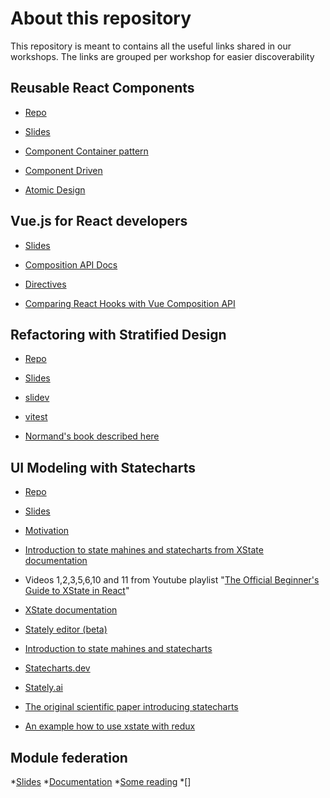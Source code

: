 # About this repository

This repository is meant to contains all the useful links shared in our workshops.
The links are grouped per workshop for easier discoverability

## Reusable React Components

* [Repo](https://github.com/KnowitJSTSGuild/reusable-react-components)

* [Slides](https://github.com/KnowitJSTSGuild/reusable-react-components/blob/develop/Reusable_react_components_cleanup.pptx)

* [Component Container pattern](https://reactpatterns.com/#container-component)

* [Component Driven](https://www.componentdriven.org/)

* [Atomic Design](https://bradfrost.com/blog/post/atomic-web-design/)

## Vue.js for React developers

* [Slides](https://xd.adobe.com/view/4a2bc58a-b5cf-45b3-ab5d-771d7ec9dd83-1f78/)

* [Composition API Docs](https://vuejs.org/api/#composition-api)

* [Directives](https://vuejs.org/api/built-in-directives.html#v-text)

* [Comparing React Hooks with Vue Composition API](https://dev.to/voluntadpear/comparing-react-hooks-with-vue-composition-api-4b32)

## Refactoring with Stratified Design

* [Repo](https://github.com/KnowitJSTSGuild/refactoring-with-stratified-design)

* [Slides](https://github.com/KnowitJSTSGuild/refactoring-with-stratified-design/blob/master/slides-export.pdf)

* [slidev](https://sli.dev)

* [vitest](https://vitest.dev)

* [Normand's book described here](https://www.manning.com/books/grokking-simplicity)

## UI Modeling with Statecharts

* [Repo](https://github.com/KnowitJSTSGuild/ui-modeling-with-statecharts)

* [Slides](https://github.com/KnowitJSTSGuild/ui-modeling-with-statecharts/blob/main/presentation/slides-export.pdf)

* [Motivation](https://dev.to/mpocock1/usestate-vs-usereducer-vs-xstate-part-1-modals-569e)

* [Introduction to state mahines and statecharts from XState documentation](https://xstate.js.org/docs/guides/introduction-to-state-machines-and-statecharts)

* Videos 1,2,3,5,6,10 and 11 from Youtube playlist "[The Official Beginner's Guide to XState in React](https://www.youtube.com/playlist?list=PLvWgkXBB3dd4ocSi17y1JmMmz7S5cV8vI)"

* [XState documentation](https://xstate.js.org/docs)

* [Stately editor (beta)](https://stately.ai/registry/new?source=landing-page)

* [Introduction to state mahines and statecharts](https://xstate.js.org/docs/guides/introduction-to-state-machines-and-statecharts)

* [Statecharts.dev](https://statecharts.dev/)

* [Stately.ai](https://stately.ai)

* [The original scientific paper introducing statecharts](http://www.inf.ed.ac.uk/teaching/courses/seoc/2005_2006/resources/statecharts.pdf)

* [An example how to use xstate with redux](https://github.com/mattpocock/redux-xstate-poc)
## Module federation
*[Slides](https://knowit-my.sharepoint.com/:p:/g/personal/manuel_aullo-perez_knowit_fi/EaAloTDwvUFPipBZRSHVJ0oBs9uuApEag9Wh4-zw03RGww?e=Sr0j7W)
*[Documentation](https://webpack.js.org/plugins/module-federation-plugin/#options)
*[Some reading](https://medium.com/swlh/webpack-5-module-federation-a-game-changer-to-javascript-architecture-bcdd30e02669)
*[]
